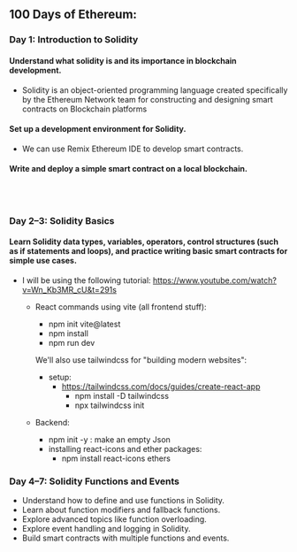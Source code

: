 ## 100 Days of Ethereum:

### Day 1: Introduction to Solidity

#### Understand what solidity is and its importance in blockchain development.

- Solidity is an object-oriented programming language created specifically by the Ethereum Network team for constructing and designing smart contracts on Blockchain platforms

#### Set up a development environment for Solidity.

- We can use Remix Ethereum IDE to develop smart contracts.

#### Write and deploy a simple smart contract on a local blockchain.

<br>
<br>

### Day 2–3: Solidity Basics

#### Learn Solidity data types, variables, operators, control structures (such as if statements and loops), and practice writing basic smart contracts for simple use cases.

- I will be using the following tutorial:
  https://www.youtube.com/watch?v=Wn_Kb3MR_cU&t=291s

  - React commands using vite (all frontend stuff):

    - npm init vite@latest
    - npm install
    - npm run dev

    We'll also use tailwindcss for "building modern websites":

    - setup:
      - https://tailwindcss.com/docs/guides/create-react-app
        - npm install -D tailwindcss
        - npx tailwindcss init

  - Backend:
    - npm init -y : make an empty Json
    - installing react-icons and ether packages:
      - npm install react-icons ethers

### Day 4–7: Solidity Functions and Events

- Understand how to define and use functions in Solidity.
- Learn about function modifiers and fallback functions.
- Explore advanced topics like function overloading.
- Explore event handling and logging in Solidity.
- Build smart contracts with multiple functions and events.
